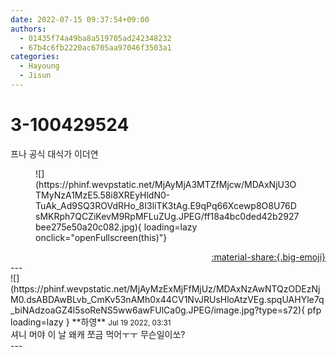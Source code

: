 ```yaml
---
date: 2022-07-15 09:37:54+09:00
authors:
  - 01435f74a49ba8a519705ad242348232
  - 67b4c6fb2220ac6705aa97046f3503a1
categories:
  - Hayoung
  - Jisun
---
```


# 3-100429524

<div class="post-container" markdown="1">
<div class="content-container md-sidebar__scrollwrap" markdown="1">

프나 공식 대식가 이더연
<figure markdown="1">
![](https://phinf.wevpstatic.net/MjAyMjA3MTZfMjcw/MDAxNjU3OTMyNzA1MzE5.58i8XREyHldN0-TuAk_Ad9SQ3ROVdRHo_8I3liTK3tAg.E9qPq66Xcewp8O8U76DsMKRph7QCZiKevM9RpMFLuZUg.JPEG/ff18a4bc0ded42b2927bee275e50a20c082.jpg){ loading=lazy onclick="openFullscreen(this)"}
</figure>


</div>
</div>

<div style="text-align: right;" markdown="1">
<a href="https://weverse.io/fromis9/artist/3-100429524" style="text-align: right;">:material-share:{.big-emoji}</a>
</div>
---

<div class="comments-container md-sidebar__scrollwrap" markdown="1">
<div class="comment" markdown="1">
<div class='id-container' markdown="1">
![](https://phinf.wevpstatic.net/MjAyMzExMjFfMjUz/MDAxNzAwNTQzODEzNjM0.dsABDAwBLvb_CmKv53nAMh0x44CV1NvJRUsHloAtzVEg.spqUAHYle7q_biNAdzoaGZ4l5soReNS5ww6awFUlCa0g.JPEG/image.jpg?type=s72){ pfp loading=lazy }
**<span class="artist">하영</span>** <small>Jul 19 2022, 03:31</small><br>
</div>
<div class='comment-body' markdown="1">
셔니 머야 이 날 왜캐 쪼금 먹어ㅜㅜ 무슨일이쏘?
</div>
</div>
</div>
---
